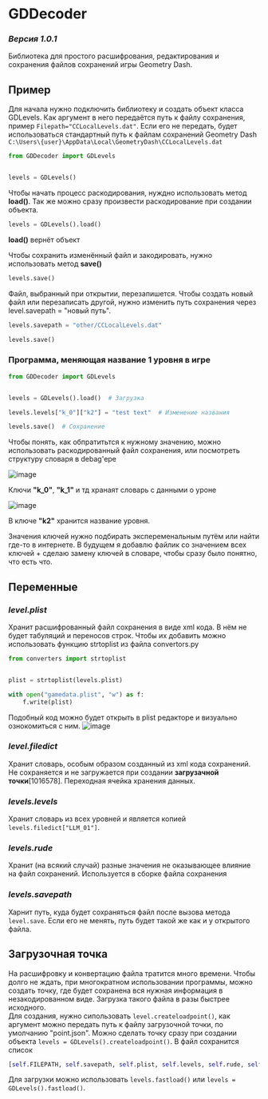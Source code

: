 # GDDecoder

### *Версия 1.0.1*


Библиотека для простого расшифрования, редактирования и сохранения файлов сохранений игры Geometry Dash.

## Пример
Для начала нужно подключить библиотеку и создать объект класса GDLevels. Как аргумент в него передаётся путь к файлу сохранения, пример ```Filepath="CCLocalLevels.dat"```. Если его не передать, будет использоваться стандартный путь к файлам сохранений Geometry Dash ```C:\Users\{user}\AppData\Local\GeometryDash\CCLocalLevels.dat```
```python
from GDDecoder import GDLevels


levels = GDLevels()
```

Чтобы начать процесс раскодирования, нуждно использовать метод **load()**. Так же можно сразу произвести раскодирование при создании объекта.
```python
levels = GDLevels().load()
```
**load()** вернёт объект

Чтобы сохранить изменённый файл и закодировать, нужно использовать метод **save()**
```python
levels.save()
```
Файл, выбранный при открытии, перезапишется. Чтобы создать новый файл или перезаписать другой, нужно изменить путь сохранения через level.savepath = "новый путь".
```python
levels.savepath = "other/CCLocalLevels.dat"

levels.save()
```
### Программа, меняющая название 1 уровня в игре

```python
from GDDecoder import GDLevels


levels = GDLevels().load()  # Загрузка

levels.levels["k_0"]["k2"] = "test text"  # Изменение названия

levels.save()  # Сохранение
```

Чтобы понять, как обпратитьтся к нужному значению, можно использовать раскодированный файл сохранения, или посмотреть структуру словаря в debag'ере<br>

![image](https://user-images.githubusercontent.com/58140098/114270215-5f6f3580-9a35-11eb-8b8a-b6803d03cdbe.png)

Ключи **"k_0"**, **"k_1"** и тд хранаят словарь с данными о уроне<br>

![image](https://user-images.githubusercontent.com/58140098/114270272-a4936780-9a35-11eb-8a7d-693297e9b82e.png)

В ключе **"k2"** хранится название уровня.

Значения ключей нужно подбирать экспеременальным путём или найти где-то в интернете. В будущем я добавлю файлик со значением всех ключей + сделаю замену ключей в словаре, чтобы сразу было понятно, что есть что.

## Переменные

### ***level.plist***
Хранит расшифрованный файл сохранения в виде xml кода. В нём не будет табуляций и переносов строк. Чтобы их добавить можно использовать функцию strtoplist из файла convertors.py
```python
from converters import strtoplist


plist = strtoplist(levels.plist)

with open("gamedata.plist", "w") as f:
    f.write(plist)
```
Подобный код можно будет открыть в plist редакторе и визуально ознокомиться с ним.
![image](https://user-images.githubusercontent.com/58140098/114268168-f635f500-9a29-11eb-9794-669b8985c703.png)

### ***level.filedict***
Хранит словарь, особым образом созданный из xml кода сохранений. Не сохраняется и не загружается при создании **загрузачной точки**[1016578]. Переходная ячейка хранения данных.

### ***levels.levels***
Хранит словарь из всех уровней и является копией ```levels.filedict["LLM_01"]```.

### ***levels.rude***
Хранит (на всякий случай) разные значения не оказывающее влияние на файл сохранений. Используется в сборке файла сохранения

### ***levels.savepath***
Харнит путь, куда будет сохраняться файл после вызова метода ```level.save```. Если его не менять, путь будет такой же как и у открытого файла.

## Загрузочная точка
На расшифровку и конвертацию файла тратится много времени. Чтобы долго не ждать, при многократном использовании программы, можно создать точку, где будет сохранена вся нужная информация в незакодированном виде. Загрузка такого файла в разы быстрее исходного.<br>
Для создания, нужно сипользовать ```level.createloadpoint()```, как аргумент можно передать путь к файлу загрузочной точки, по умолчанию "point.json". Можно сделать точку сразу при создании объекта ```levels = GDLevels().createloadpoint()```. В файл сохранится список
```python
[self.FILEPATH, self.savepath, self.plist, self.levels, self.rude, self.convertkey]
``` 
Для загрузки можно использовать ```levels.fastload()``` или ```levels = GDLevels().fastload()```.
